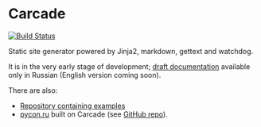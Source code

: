 Carcade
=======

[![Build Status](https://travis-ci.org/aromanovich/carcade.png)](https://travis-ci.org/aromanovich/carcade)

Static site generator powered by Jinja2, markdown, gettext and watchdog.

It is in the very early stage of development; [draft documentation](https://github.com/aromanovich/carcade/wiki) available only in Russian (English version coming soon).

There are also:
* [Repository containing examples](https://github.com/aromanovich/carcade-examples)
* [pycon.ru](http://pycon.ru) built on Carcade (see [GitHub repo](https://github.com/pyconru/pycon.ru)).
